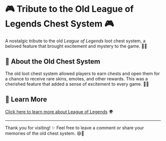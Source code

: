 # 🎮 **Tribute to the Old League of Legends Chest System** 🎮

A nostalgic tribute to the old *League of Legends* loot chest system, a beloved feature that brought excitement and mystery to the game. 💎✨

## 📜 **About the Old Chest System**
The old loot chest system allowed players to earn chests and open them for a chance to receive rare skins, emotes, and other rewards. This was a cherished feature that added a sense of excitement to every game. 🎉💥

## 🔗 **Learn More**
[Click here to learn more about League of Legends](https://www.leagueoflegends.com) 🌍

---

Thank you for visiting! ✨ Feel free to leave a comment or share your memories of the old chest system. 😄💬
